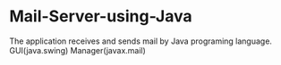 # Mail-Server-using-Java
The application receives and sends mail by Java programing language.
GUI(java.swing)
Manager(javax.mail)
